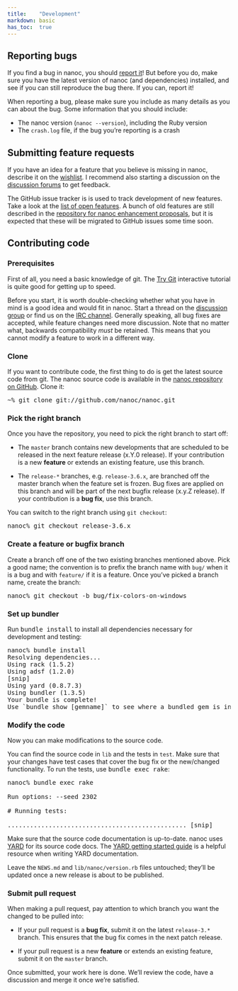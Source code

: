 ```yaml
---
title:    "Development"
markdown: basic
has_toc:  true
---
```


Reporting bugs
--------------

If you find a bug in nanoc, you should [report it](https://github.com/nanoc/nanoc/issues/new)! But before you do, make sure you have the latest version of nanoc (and dependencies) installed, and see if you can still reproduce the bug there. If you can, report it!

When reporting a bug, please make sure you include as many details as you can about the bug. Some information that you should include:

* The nanoc version (`nanoc --version`), including the Ruby version
* The `crash.log` file, if the bug you’re reporting is a crash

Submitting feature requests
---------------------------

If you have an idea for a feature that you believe is missing in nanoc, describe it on the [wishlist](https://github.com/nanoc/nanoc/wiki/Wishlist). I recommend also starting a discussion on the [discussion forums](https://groups.google.com/forum/?fromgroups#!forum/nanoc) to get feedback.

The GitHub issue tracker is is used to track development of new features. Take a look at the [list of open features](https://github.com/nanoc/nanoc/issues?labels=feature&state=open). A bunch of old features are still described in the [repository for nanoc enhancement proposals](https://github.com/nanoc/neps), but it is expected that these will be migrated to GitHub issues some time soon.

Contributing code
-----------------

### Prerequisites

First of all, you need a basic knowledge of git. The [Try Git](http://try.github.io/) interactive tutorial is quite good for getting up to speed.

Before you start, it is worth double-checking whether what you have in mind is a good idea and would fit in nanoc. Start a thread on the [discussion group](http://groups.google.com/group/nanoc) or find us on the [IRC channel](irc://chat.freenode.net/#nanoc). Generally speaking, all bug fixes are accepted, while feature changes need more discussion. Note that no matter what, backwards compatibility *must* be retained. This means that you cannot modify a feature to work in a different way.

### Clone

If you want to contribute code, the first thing to do is get the latest source code from git. The nanoc source code is available in the [nanoc repository on GitHub](https://github.com/nanoc/nanoc). Clone it:

<pre title="Cloning the nanoc git repository"><span class="prompt">~%</span> <kbd>git clone git://github.com/nanoc/nanoc.git</kbd></pre>

### Pick the right branch

Once you have the repository, you need to pick the right branch to start off:

* The `master` branch contains new developments that are scheduled to be released in the next feature release (x.Y.0 release). If your contribution is a new **feature** or extends an existing feature, use this branch.

* The `release-*` branches, e.g. `release-3.6.x`, are branched off the master branch when the feature set is frozen. Bug fixes are applied on this branch and will be part of the next bugfix release (x.y.Z release). If your contribution is a **bug fix**, use this branch.

You can switch to the right branch using `git checkout`:

<pre title="Switching to the existing release-3.6.x branch"><span class="prompt">nanoc%</span> <kbd>git checkout release-3.6.x</kbd></pre>

### Create a feature or bugfix branch

Create a branch off one of the two existing branches mentioned above. Pick a good name; the convention is to prefix the branch name with `bug/` when it is a bug and with `feature/` if it is a feature. Once you’ve picked a branch name, create the branch:

<pre title="Creating a bug branch"><span class="prompt">nanoc%</span> <kbd>git checkout -b bug/fix-colors-on-windows</kbd></pre>

### Set up bundler

Run <kbd>bundle install</kbd> to install all dependencies necessary for development and testing:

<pre title="Installing bundler"><span class="prompt">nanoc%</span> <kbd>bundle install</kbd>
Resolving dependencies...
Using rack (1.5.2)
Using adsf (1.2.0)
[snip]
Using yard (0.8.7.3)
Using bundler (1.3.5)
Your bundle is complete!
Use `bundle show [gemname]` to see where a bundled gem is installed.</pre>

### Modify the code

Now you can make modifications to the source code.

You can find the source code in `lib` and the tests in `test`. Make sure that your changes have test cases that cover the bug fix or the new/changed functionality. To run the tests, use <kbd>bundle exec rake</kbd>:

<pre title="Running the tests"><span class="prompt">nanoc%</span> <kbd>bundle exec rake</kbd>

Run options: --seed 2302

# Running tests:

................................................ [snip]</pre>

Make sure that the source code documentation is up-to-date. nanoc uses [YARD](http://yardoc.org/) for its source code docs. The [YARD getting started guide](http://rubydoc.info/gems/yard/file/docs/GettingStarted.md) is a helpful resource when writing YARD documentation.

Leave the `NEWS.md` and `lib/nanoc/version.rb` files untouched; they’ll be updated once a new release is about to be published.

### Submit pull request

When making a pull request, pay attention to which branch you want the changed to be pulled into:

* If your pull request is a **bug fix**, submit it on the latest `release-3.*` branch. This ensures that the bug fix comes in the next patch release.

* If your pull request is a new **feature** or extends an existing feature, submit it on the `master` branch.

Once submitted, your work here is done. We’ll review the code, have a discussion and merge it once we’re satisfied.

